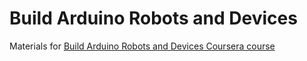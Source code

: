 # Build Arduino Robots and Devices

Materials for [Build Arduino Robots and Devices Coursera course](https://www.coursera.org/learn/arduino)